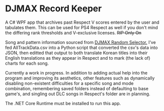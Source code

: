 # DJMAX Record Keeper
A C# WPF app that archives past Respect V scores entered by the user and tabulates them.
This can be used for PS4 Respect as well if you don't mind the differing rank thresholds and V-exclusive licenses. ~~RIP Only On~~

Song and pattern information sourced from [DJMAX Random Selector.](https://github.com/wowvv0w/DJMAX_Random_Selector)
I've fed AllTrackData.csv into a Python script that converted the csv's data into JSON, then editted that output to both
translate Korean titles into their English translations as they appear in Respect and to mark (the lack of) charts for each song.

Currently a work in progress.
In addition to adding actual help into the program and improving its aesthetics,
other features such as dynamically disabling non-existent difficulties for a specific song and mode combination,
remembering saved folders instead of defaulting to base game's, and singling out DLC songs in Respect's folder are in planning.

The .NET Core Runtime must be installed to run this app.
